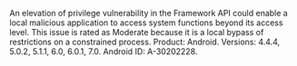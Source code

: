 An elevation of privilege vulnerability in the Framework API could enable a local malicious application to access system functions beyond its access level. This issue is rated as Moderate because it is a local bypass of restrictions on a constrained process. Product: Android. Versions: 4.4.4, 5.0.2, 5.1.1, 6.0, 6.0.1, 7.0. Android ID: A-30202228.